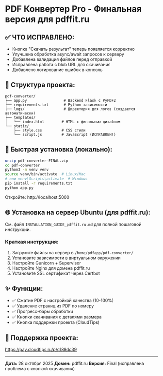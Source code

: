 # PDF Конвертер Pro - Финальная версия для pdffit.ru

## ✅ ЧТО ИСПРАВЛЕНО:

- Кнопка "Скачать результат" теперь появляется корректно
- Улучшена обработка async/await запросов к серверу
- Добавлена валидация файлов перед отправкой
- Исправлена работа с blob URL для скачивания
- Добавлено логирование ошибок в консоль

## 📁 Структура проекта:

```
pdf-converter/
├── app.py                 # Backend Flask с PyPDF2
├── requirements.txt       # Python зависимости
├── logs/                  # Директория для логов (создается автоматически)
├── templates/
│   └── index.html        # HTML с финальным дизайном
└── static/
    ├── style.css         # CSS стили
    └── script.js         # JavaScript (ИСПРАВЛЕН!)
```

## 🚀 Быстрая установка (локально):

```bash
unzip pdf-converter-FINAL.zip
cd pdf-converter
python3 -m venv venv
source venv/bin/activate  # Linux/Mac
# или venv\Scripts\activate  # Windows
pip install -r requirements.txt
python app.py
```

Откройте: http://localhost:5000

## 🌐 Установка на сервер Ubuntu (для pdffit.ru):

См. файл `INSTALLATION_GUIDE_pdffit.ru.md` для полной пошаговой инструкции.

### Краткая инструкция:

1. Загрузите файлы на сервер в `/home/pdfapp/pdf-converter/`
2. Установите зависимости в виртуальном окружении
3. Настройте Gunicorn + Supervisor
4. Настройте Nginx для домена pdffit.ru
5. Установите SSL сертификат через Certbot

## ✨ Функции:

- ✅ Сжатие PDF с настройкой качества (10-100%)
- ✅ Удаление страниц из PDF по номеру
- ✅ Прогресс-бары обработки
- ✅ Кнопки скачивания с деталями размера
- ✅ Кнопка поддержки проекта (CloudTips)

## 💖 Поддержка проекта:

https://pay.cloudtips.ru/p/c188dc39

---

**Дата:** 28 октября 2025
**Домен:** pdffit.ru
**Версия:** Final (исправлена проблема с кнопкой скачивания)
